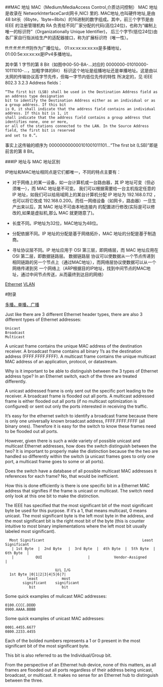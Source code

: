 


##MAC 地址
MAC（Medium/MediaAccess Control,介质访问控制） MAC 地址是收录在 NetworkInterfaceCard(网卡,NIC) 里的.
MAC地址,也叫硬件地址,是由 48 bit长（6byte，1byte=8bits）的16进制的数字组成。其中，前三个字节是由 
IEEE 的注册管理机构 RA 负责给不同厂家分配的代码(高位24位)，也称为“编制上唯一的标识符”（Organizationally Unique Identifier)，
后三个字节(低位24位)由各厂家自行指派给生产的适配器接口，称为扩展标识符（唯一性）。

ff:ff:ff:ff:ff:ff则作为广播位址。
01:xx:xx:xx:xx:xx是多播地址，01:00:5e:xx:xx:xx是IPv4多播地址。

其中第 1 字节的第 8 Bit（如图中00-50-BA-...对应的 0000000-01010000-10111010-...，加粗字体的Bit）
标识这个地址是组播地址还是单播地址。这是由以太网的传输协议高字节先传，但每一字节内低位先传的特性
所决定的，见 IEEE 802.3 3.2.3 Address fields：

    “The first bit (LSB) shall be used in the Destination Address field as an address type designation
    bit to identify the Destination Address either as an individual or as a group address. If this bit
    is 0, it shall indicate that the address field contains an individual address. If this bit is 1, it
    shall indicate that the address field contains a group address that identifies none, one or more,
    or all of the stations connected to the LAN. In the Source Address field, the first bit is reserved
    and set to 0.”。

事实上这传输的顺序为 000000000000101001011101...“The first bit (LSB)”即是前言的第 8 Bit。



###IP 地址与 MAC 地址区别

IP地址和MAC地址相同点是它们都唯一，不同的特点主要有：

* 对于网络上的某一设备，如一台计算机或一台路由器，其 IP 地址可变（但必须唯一），而 MAC 地址是不可变。
我们可以根据需要给一台主机指定任意的 IP 地址，如我们可以给局域网上的某台计算机分配 IP 地址为 192.168.0.112 ，
也可以将它改成 192.168.0.200。而任一网络设备（如网卡，路由器）一旦生产出来以后，其 MAC 地址不可由本地连接内
的配置进行修改(实际是可以修改的,如果是虚拟机,那么 MAC 就更随意了)。

* 长度不同。IP地址为32位，MAC地址为48位。

* 分配依据不同。IP 地址的分配是基于网络拓扑，MAC 地址的分配是基于制造商。

* 寻址协议层不同。IP 地址应用于 OSI 第三层，即网络层，而 MAC 地址应用在 OSI 第二层，即数据链路层。 数据链路层
协议可以使数据从一个节点传递到相同链路的另一个节点上（通过MAC地址），而网络层协议使数据可以从一个网络传递到另
一个网络上（ARP根据目的IP地址，找到中间节点的MAC地址，通过中间节点传送，从而最终到达目的网络）


[Ethernet](http://en.wikipedia.org/wiki/Ethernet_frame)
[VLAN](http://en.wikipedia.org/wiki/IEEE_802.1Q)





#附录

[多播，单播，广播](http://bradhedlund.com/2007/11/21/identifying-ethernet-multicast/)



Just like there are 3 different Ethernet header types, there are also 3 different types of Ethernet addresses:

    Unicast
    Broadcast
    Multicast

A unicast frame contains the unique MAC address of the destination receiver. A broadcast frame contains all binary 1’s as the destination address (FFFF.FFFF.FFFF). A multicast frame contains the unique multicast MAC address of an application, protocol, or datastream.

Why is it important to be able to distinguish between the 3 types of Ethernet address type? In an Ethernet switch, each of the three are treated differently.

A unicast addressed frame is only sent out the specific port leading to the receiver. A broadcast frame is flooded out all ports. A multicast addressed frame is either flooded out all ports (if no multicast optimization is configured) or sent out only the ports interested in receiving the traffic.

It’s easy for the ethernet switch to identify a broadcast frame because there is only one universally known broadcast address, FFFF.FFFF.FFFF (all binary ones). Therefore it is easy for the switch to know these frames need to be flooded out all ports.

However, given there is such a wide variety of possible unicast and multicast Ethernet addresses, how does the switch distinguish between the two? It is important to properly make the distinction because the the two are handled so differently within the switch (a unicast frames goes to only one port, a multicast frame goes to some or all ports).

Does the switch have a database of all possible multicast MAC addresses it references for each frame? No, that would be inefficient.

How this is done efficiently is there is one specific bit in a Ethernet MAC address that signifies if the frame is unicast or multicast. The switch need only look at this one bit to make the distinction.

The IEEE has specified that the most significant bit of the most significant byte be used for this purpose. If it‘s a 1, that means multicast, 0 means unicast. The most significant byte is the left most byte in the address, and the most significant bit is the right most bit of the byte (this is counter intuitive to most binary implementations where the left most bit usually labeled most significant). 

      Most Significant                                             Least Significant                                                                  
       | 1st Byte  |  2nd Byte   |  3rd Byte  |  4th Byte  |  5th Byte  |  6th Byte  |   
       |          OUI                     |           Vendor-Assigned          |

                           U/L I/G
      1st Byte |0|1|2|3|4|5|6|7|
              least           most 
            significant    significant
               bit            bit


Some quick examples of mulicast MAC addresses:

    0100.CCCC.DDDD
    0900.AAAA.BBBB

Some quick examples of unicast MAC addresses:

    0001.4455.6677
    0800.2233.4455

Each of the bolded numbers represents a 1 or 0 present in the most significant bit of the most significant byte.

This bit is also referred to as the Individual/Group bit.

From the perspective of an Ethernet hub device, none of this matters, as all frames are flooded out all ports regardless of their address being unicast, broadcast, or multicast. It makes no sense for an Ethernet hub to distinguish between the three.
